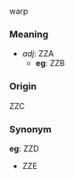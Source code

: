 warp
### Meaning
+ _adj_: ZZA
    + __eg__: ZZB

### Origin

ZZC

### Synonym

__eg__: ZZD

+ ZZE


